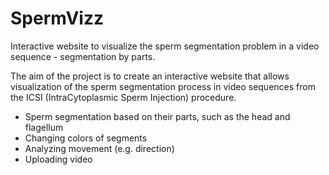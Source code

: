 # SpermVizz
Interactive website to visualize the sperm segmentation problem in a video sequence - segmentation by parts. 

The aim of the project is to create an interactive website that allows visualization of the sperm segmentation process in video sequences from the ICSI (IntraCytoplasmic Sperm Injection) procedure. 
- Sperm segmentation based on their parts, such as the head and flagellum
- Changing colors of segments
- Analyzing movement (e.g. direction)
- Uploading video

